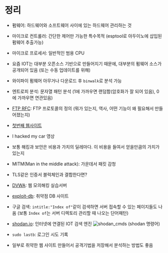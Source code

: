 # 정리
- 펌웨어: 하드웨어와 소프트웨어 사이에 있는 하드웨어 관리하는 것    
- 마이크로 컨트롤러: 간단한 제어만 가능한 특수목적 (esptool로 아두이노에 삽입된 펌웨어 추출가능)
- 마이크로 프로세서: 일반적인 범용 CPU 
- 요즘 IOT는 대부분 오픈소스 기반으로 만들어지기 때문에, 대부분의 펌웨어 소스가 공개되어 있음 (또는 수동 업데이트를 위해)
- 와이파이 펌웨어 아무거나 다운로드 후 `binwalk`로 분석 가능
- 엔트로피 분석: 문자열 패턴 분석 (1에 가까우면 랜덤함(암호화가 잘 되어 있음), 0에 가까우면 연관있음)
- [FTP RFC](https://datatracker.ietf.org/doc/html/rfc959): FTP 프로토콜의 정의 (뭐가 있는지, 역사, 어떤 기능이 왜 필요해서 만들어졌는지)
- [첫번째 웹사이트](https://info.cern.ch/)
- I hacked my car 영상
- 보통 해킹과 보안은 비용과 가치의 딜레마다. 이 비용을 들여서 얻을만큼의 가치가 있는지
- MITM(Man in the middle attack): 가운데서 패킷 감청
- TLS같은 인증서 블럭체인과 결합한다면?
- [DVWA](https://github.com/digininja/DVWA): 웹 모의해킹 실습서버
- [exploit-db](https://www.exploit-db.com/): 취약점 DB 사이트
- 구글 검색: `intitle:"Index of"`같이 검색하면 서버 접속할 수 있는 페이지들도 나옴 (보통 `Index of`는 서버 디렉토리 관리할 때 나오는 단어패턴)
- [shodan.io](shodan.io): 인터넷에 연결된 IOT 검색 엔진
![shodan_cmds](https://github.com/worldbiomusic/Blog/assets/61288262/36653f49-fa0a-4c26-903d-2ab984e356b5)
(shodan 명령어)

- `sudo lastb`: 로그인 시도 기록
- 일부로 취약한 웹 사이트 만들어서 공격기법을 저장해서 분석하는 방법도 좋음